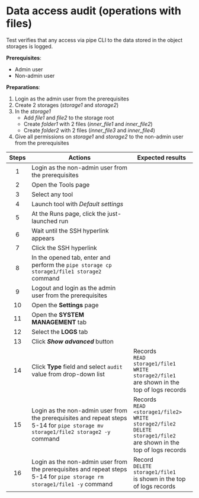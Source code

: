 # Data access audit (operations with files)

Test verifies that any access via pipe CLI to the data stored in the object storages is logged.

**Prerequisites**:
- Admin user
- Non-admin user

**Preparations**:
1. Login as the admin user from the prerequisites 
2. Create 2 storages (*storage1* and *storage2*)
3. In the *storage1*
    - Add *file1* and *file2* to the storage root
    - Create *folder1* with 2 files (*inner_file1* and *inner_file2*)
    - Create *folder2* with 2 files (*inner_file3* and *inner_file4*)
4. Give all permissions on *storage1* and *storage2* to the non-admin user from the prerequisites

| Steps | Actions | Expected results |
| :---: | --- | --- |
| 1 | Login as the non-admin user from the prerequisites | |
| 2 | Open the Tools page | |
| 3 | Select any tool | |
| 4 | Launch tool with *Default settings* | |
| 5 | At the Runs page, click the just-launched run | |
| 6 | Wait until the SSH hyperlink appears | |
| 7 | Click the SSH hyperlink | |
| 8 | In the opened tab, enter and perform the `pipe storage cp storage1/file1 storage2` command |  |
| 9 | Logout and login as the admin user from the prerequisites | |
| 10 | Open the **Settings** page | |
| 11 | Open the **SYSTEM MANAGEMENT** tab | |
| 12 | Select the **LOGS** tab | |
| 13 | Click ***Show advanced*** button | |
| 14 | Click **Type** field and select `audit` value from drop-down list | Records <br>`READ storage1/file1` <br> `WRITE storage2/file1` <br> are shown in the top of logs records |
| 15 | Login as the non-admin user from the prerequisites and repeat steps 5-14 for `pipe storage mv storage1/file2 storage2 -y` command | Records <br> `READ <storage1/file2>` <br> `WRITE storage2/file2` <br> `DELETE storage1/file2` <br> are shown in the top of logs records |
| 16 | Login as the non-admin user from the prerequisites and repeat steps 5-14 for `pipe storage rm storage1/file1 -y` command | Record <br> `DELETE storage1/file1` <br> is shown in the top of logs records |
